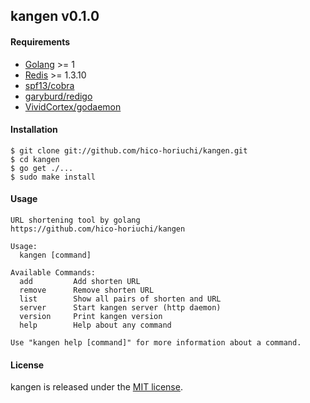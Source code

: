 ## kangen v0.1.0

#### Requirements

  - [Golang](https://golang.org/) >= 1
  - [Redis](http://redis.io/) >= 1.3.10
  - [spf13/cobra](https://github.com/spf13/cobra)
  - [garyburd/redigo](https://github.com/garyburd/redigo)
  - [VividCortex/godaemon](https://github.com/VividCortex/godaemon)

#### Installation

    $ git clone git://github.com/hico-horiuchi/kangen.git
    $ cd kangen
    $ go get ./...
    $ sudo make install

#### Usage

    URL shortening tool by golang
    https://github.com/hico-horiuchi/kangen
    
    Usage:
      kangen [command]
    
    Available Commands:
      add         Add shorten URL
      remove      Remove shorten URL
      list        Show all pairs of shorten and URL
      server      Start kangen server (http daemon)
      version     Print kangen version
      help        Help about any command
    
    Use "kangen help [command]" for more information about a command.

#### License

kangen is released under the [MIT license](https://raw.githubusercontent.com/hico-horiuchi/ohgi/master/LICENSE).

